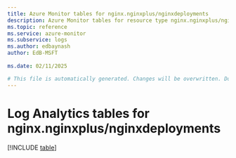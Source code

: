 ```yaml
---
title: Azure Monitor tables for nginx.nginxplus/nginxdeployments
description: Azure Monitor tables for resource type nginx.nginxplus/nginxdeployments
ms.topic: reference
ms.service: azure-monitor
ms.subservice: logs
ms.author: edbaynash
author: EdB-MSFT
   
ms.date: 02/11/2025

# This file is automatically generated. Changes will be overwritten. Do not change this file directly.
---
```


# Log Analytics tables for nginx.nginxplus/nginxdeployments  

[!INCLUDE [table](~/reusable-content/ce-skilling/azure/includes/azure-monitor/reference/tables/nginx-nginxplus_nginxdeployments-include.md)]

